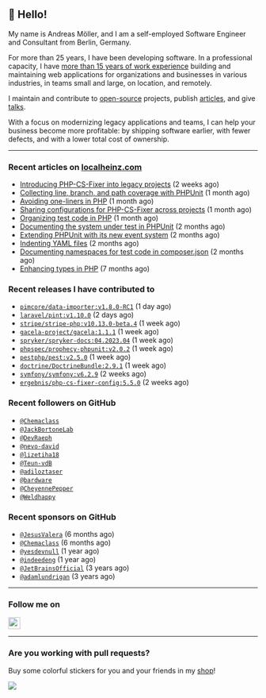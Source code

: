 ## :wave: Hello!

My name is Andreas Möller, and I am a self-employed Software Engineer and Consultant from Berlin, Germany.

For more than 25 years, I have been developing software. In a professional capacity, I have [more than 15 years of work experience](https://localheinz.com/work-experience/) building and maintaining web applications for organizations and businesses in various industries, in teams small and large, on location, and remotely.

I maintain and contribute to [open-source](https://localheinz.com/open-source/) projects, publish [articles](https://localheinz.com/articles/), and give [talks](https://localheinz.com/talks).

With a focus on modernizing legacy applications and teams, I can help your business become more profitable: by shipping software earlier, with fewer defects, and with a lower total cost of ownership.

<hr>

### Recent articles on [localheinz.com](https://localheinz.com/articles/)

- [Introducing PHP-CS-Fixer into legacy projects](https://localheinz.com/articles/2023/04/10/introducing-php-cs-fixer-into-legacy-projects/) (2 weeks ago)
- [Collecting line, branch, and path coverage with PHPUnit](https://localheinz.com/articles/2023/03/22/collecting-line-branch-and-path-coverage-with-phpunit/) (1 month ago)
- [Avoiding one-liners in PHP](https://localheinz.com/articles/2023/03/18/avoiding-one-liners-in-php/) (1 month ago)
- [Sharing configurations for PHP-CS-Fixer across projects](https://localheinz.com/articles/2023/03/10/sharing-configurations-for-php-cs-fixer-across-projects/) (1 month ago)
- [Organizing test code in PHP](https://localheinz.com/articles/2023/03/03/organizing-test-code-in-php/) (1 month ago)
- [Documenting the system under test in PHPUnit](https://localheinz.com/articles/2023/02/22/documenting-the-system-under-test-in-phpunit/) (2 months ago)
- [Extending PHPUnit with its new event system](https://localheinz.com/articles/2023/02/14/extending-phpunit-with-its-new-event-system/) (2 months ago)
- [Indenting YAML files](https://localheinz.com/articles/2023/02/06/indenting-yaml-files/) (2 months ago)
- [Documenting namespaces for test code in composer.json](https://localheinz.com/articles/2023/01/29/documenting-namespaces-for-test-code-in-composer.json/) (2 months ago)
- [Enhancing types in PHP](https://localheinz.com/articles/2022/09/20/enhancing-types-in-php/) (7 months ago)

### Recent releases I have contributed to

- [`pimcore/data-importer:v1.8.0-RC1`](https://github.com/pimcore/data-importer/releases/tag/v1.8.0-RC1) (1 day ago)
- [`laravel/pint:v1.10.0`](https://github.com/laravel/pint/releases/tag/v1.10.0) (2 days ago)
- [`stripe/stripe-php:v10.13.0-beta.4`](https://github.com/stripe/stripe-php/releases/tag/v10.13.0-beta.4) (1 week ago)
- [`gacela-project/gacela:1.1.1`](https://github.com/gacela-project/gacela/releases/tag/1.1.1) (1 week ago)
- [`spryker/spryker-docs:04.2023.04`](https://github.com/spryker/spryker-docs/releases/tag/04.2023.04) (1 week ago)
- [`phpspec/prophecy-phpunit:v2.0.2`](https://github.com/phpspec/prophecy-phpunit/releases/tag/v2.0.2) (1 week ago)
- [`pestphp/pest:v2.5.0`](https://github.com/pestphp/pest/releases/tag/v2.5.0) (1 week ago)
- [`doctrine/DoctrineBundle:2.9.1`](https://github.com/doctrine/DoctrineBundle/releases/tag/2.9.1) (1 week ago)
- [`symfony/symfony:v6.2.9`](https://github.com/symfony/symfony/releases/tag/v6.2.9) (2 weeks ago)
- [`ergebnis/php-cs-fixer-config:5.5.0`](https://github.com/ergebnis/php-cs-fixer-config/releases/tag/5.5.0) (2 weeks ago)

### Recent followers on GitHub

- [`@Chemaclass`](https://github.com/Chemaclass)
- [`@JackBortoneLab`](https://github.com/JackBortoneLab)
- [`@DevRaeph`](https://github.com/DevRaeph)
- [`@nevo-david`](https://github.com/nevo-david)
- [`@lizetiha18`](https://github.com/lizetiha18)
- [`@Teun-vdB`](https://github.com/Teun-vdB)
- [`@adiloztaser`](https://github.com/adiloztaser)
- [`@bardware`](https://github.com/bardware)
- [`@CheyennePepper`](https://github.com/CheyennePepper)
- [`@Weldhappy`](https://github.com/Weldhappy)

### Recent sponsors on GitHub

- [`@JesusValera`](https://github.com/JesusValera) (6 months ago)
- [`@Chemaclass`](https://github.com/Chemaclass) (6 months ago)
- [`@yesdevnull`](https://github.com/yesdevnull) (1 year ago)
- [`@indeedeng`](https://github.com/indeedeng) (1 year ago)
- [`@JetBrainsOfficial`](https://github.com/JetBrainsOfficial) (3 years ago)
- [`@adamlundrigan`](https://github.com/adamlundrigan) (3 years ago)

<hr>

### Follow me on

<p>
    <a target="_blank" href="https://twitter.com/intent/follow?screen_name=localheinz" title="Follow @localheinz on Twitter"><img src="https://cdn.jsdelivr.net/npm/simple-icons@3.9.0/icons/twitter.svg" width="24px" height="24px"></a>
</p>

<hr>

### Are you working with pull requests?

Buy some colorful stickers for you and your friends in my <a target="_blank" href="https://shop.localheinz.com" title="shop.localheinz.com">shop</a>!

[![](https://localheinz.com/permanent/img/localheinz/localheinz)](https://localheinz.com/permanent/url/localheinz/localheinz)
